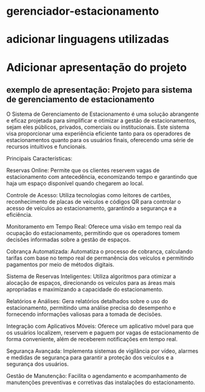# gerenciador-estacionamento

# adicionar linguagens utilizadas

# Adicionar apresentação do projeto

## exemplo de apresentação: Projeto para sistema de gerenciamento de estacionamento

O Sistema de Gerenciamento de Estacionamento é uma solução abrangente e eficaz projetada para simplificar e otimizar a gestão de estacionamentos, sejam eles públicos, privados, comerciais ou institucionais. Este sistema visa proporcionar uma experiência eficiente tanto para os operadores de estacionamentos quanto para os usuários finais, oferecendo uma série de recursos intuitivos e funcionais.

Principais Características:

Reservas Online: Permite que os clientes reservem vagas de estacionamento com antecedência, economizando tempo e garantindo que haja um espaço disponível quando chegarem ao local.

Controle de Acesso: Utiliza tecnologias como leitores de cartões, reconhecimento de placas de veículos e códigos QR para controlar o acesso de veículos ao estacionamento, garantindo a segurança e a eficiência.

Monitoramento em Tempo Real: Oferece uma visão em tempo real da ocupação do estacionamento, permitindo que os operadores tomem decisões informadas sobre a gestão de espaços.

Cobrança Automatizada: Automatiza o processo de cobrança, calculando tarifas com base no tempo real de permanência dos veículos e permitindo pagamentos por meio de métodos digitais.

Sistema de Reservas Inteligentes: Utiliza algoritmos para otimizar a alocação de espaços, direcionando os veículos para as áreas mais apropriadas e maximizando a capacidade do estacionamento.

Relatórios e Análises: Gera relatórios detalhados sobre o uso do estacionamento, permitindo uma análise precisa do desempenho e fornecendo informações valiosas para a tomada de decisões.

Integração com Aplicativos Móveis: Oferece um aplicativo móvel para que os usuários localizem, reservem e paguem por vagas de estacionamento de forma conveniente, além de receberem notificações em tempo real.

Segurança Avançada: Implementa sistemas de vigilância por vídeo, alarmes e medidas de segurança para garantir a proteção dos veículos e a segurança dos usuários.

Gestão de Manutenção: Facilita o agendamento e acompanhamento de manutenções preventivas e corretivas das instalações do estacionamento.
